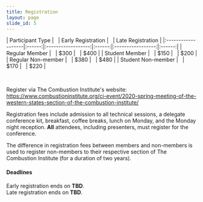 ```yaml
---
title: Registration
layout: page
slide_id: 5
---
```


| Participant Type   | &nbsp; | Early Registration | &nbsp; | Late Registration |
|:-------------------|:------:|:------------------:|:------:|:-----------------:|:------:|
| Regular Member     | &nbsp; |        $300        | &nbsp; |       $400        | 
| Student Member     | &nbsp; |        $150        | &nbsp; |       $200        | 
| Regular Non-member | &nbsp; |        $380        | &nbsp; |       $480        | 
| Student Non-member | &nbsp; |        $170        | &nbsp; |       $220        | 

&nbsp;

Register via The Combustion Institute's website: <https://www.combustioninstitute.org/ci-event/2020-spring-meeting-of-the-western-states-section-of-the-combustion-institute/>

Registration fees include admission to all technical sessions, a delegate conference kit, breakfast, coffee breaks, lunch on Monday, and the Monday night reception. **All** attendees, including presenters, must register for the conference.

The difference in registration fees between members and non-members is used to register non-members to their respective section of The Combustion Institute (for a duration of two years).

#### Deadlines

Early registration ends on **TBD**.
<br>
Late registration ends on **TBD**.
